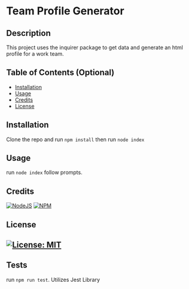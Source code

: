 # Team Profile Generator
## Description
This project uses the inquirer package to get data and generate an html profile for a work team.
## Table of Contents (Optional)
- [Installation](#installation)
- [Usage](#usage)
- [Credits](#credits)
- [License](#license)
## Installation
Clone the repo and run ```npm install``` then run ```node index```
## Usage
run ```node index```
follow prompts.
## Credits
[![NodeJS](https://img.shields.io/badge/node.js-6DA55F?style=for-the-badge&logo=node.js&logoColor=white)](https://nodejs.org/en/) [![NPM](https://img.shields.io/badge/NPM-%23000000.svg?style=for-the-badge&logo=npm&logoColor=white)](https://www.npmjs.com)
## License
[![License: MIT](https://img.shields.io/badge/License-MIT-yellow.svg)](https://opensource.org/licenses/MIT)
---
## Tests
run ```npm run test```. Utilizes Jest Library
